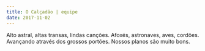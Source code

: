 ```yaml
---
title: O Calçadão | equipe
date: 2017-11-02
---
```


Alto astral, altas transas, lindas canções. Afoxés, astronaves, aves, cordões. Avançando através dos grossos portões. Nossos planos são muito bons.
